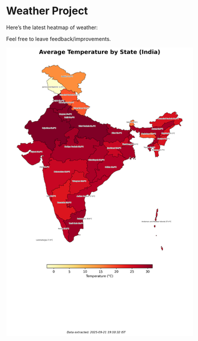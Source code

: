 # Weather Project

Here’s the latest heatmap of weather:

Feel free to leave feedback/improvements.

![India Heatmap](docs/assets/india_heatmap.png?v=D00052)
